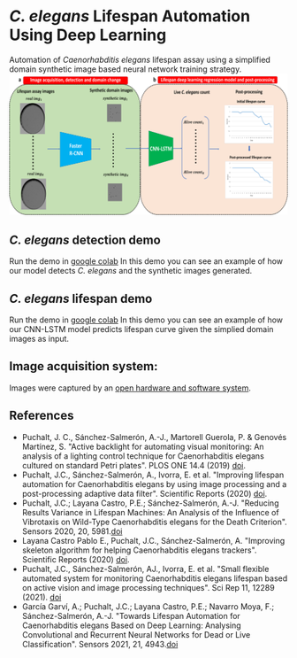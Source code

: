 # *C. elegans* Lifespan Automation Using Deep Learning
Automation of *Caenorhabditis elegans* lifespan assay using a simplified domain synthetic image based neural network training strategy.
![GitHub Logo](https://github.com/AntonioGarciaGarvi/Celegans-Lifespan-Automation-Using-Deep-Learning/blob/main/Fig1.png)
## *C. elegans* detection demo 
Run the demo in [google colab](https://github.com/AntonioGarciaGarvi/Celegans-Lifespan-Automation-Using-Deep-Learning/blob/main/CelegansDetectionDemo.ipynb)
In this demo you can see an example of how our model detects *C. elegans* and the synthetic images generated.
## *C. elegans* lifespan demo 
Run the demo in [google colab](https://github.com/AntonioGarciaGarvi/Celegans-Lifespan-Automation-Using-Deep-Learning/blob/main/CelegansLifespanDemo.ipynb)
In this demo you can see an example of how our CNN-LSTM model predicts lifespan curve given the simplied domain images as input.
## Image acquisition system:
Images were captured by an [open hardware and software system](https://github.com/JCPuchalt/SiViS).

## References 
* Puchalt, J. C., Sánchez-Salmerón, A.-J., Martorell Guerola, P. & Genovés Martínez, S. "Active backlight for automating visual monitoring: An analysis of a lighting control technique for Caenorhabditis elegans cultured on standard Petri plates". PLOS ONE 14.4 (2019) [doi](https://journals.plos.org/plosone/article?id=10.1371/journal.pone.0215548).
* Puchalt, J.C., Sánchez-Salmerón, A., Ivorra, E. et al. "Improving lifespan automation for Caenorhabditis elegans by using image processing and a post-processing adaptive data filter". Scientific Reports (2020) [doi](https://www.nature.com/articles/s41598-020-65619-4).
* Puchalt, J.C.; Layana Castro, P.E.; Sánchez-Salmerón, A.-J. "Reducing Results Variance in Lifespan Machines: An Analysis of the Influence of Vibrotaxis on Wild-Type Caenorhabditis elegans for the Death Criterion". Sensors 2020, 20, 5981.[doi](https://doi.org/10.3390/s20215981)
* Layana Castro Pablo E., Puchalt, J.C., Sánchez-Salmerón, A. "Improving skeleton algorithm for helping Caenorhabditis elegans trackers". Scientific Reports (2020) [doi](https://www.nature.com/articles/s41598-020-79430-8).
* Puchalt, J.C., Sánchez-Salmerón, AJ., Ivorra, E. et al. "Small flexible automated system for monitoring Caenorhabditis elegans lifespan based on active vision and image processing techniques". Sci Rep 11, 12289 (2021). [doi](https://doi.org/10.1038/s41598-021-91898-6)
* García Garví, A.; Puchalt, J.C.; Layana Castro, P.E.; Navarro Moya, F.; Sánchez-Salmerón, A.-J. "Towards Lifespan Automation for Caenorhabditis elegans Based on Deep Learning: Analysing Convolutional and Recurrent Neural Networks for Dead or Live Classification". Sensors 2021, 21, 4943.[doi](https://doi.org/10.3390/s21144943)
